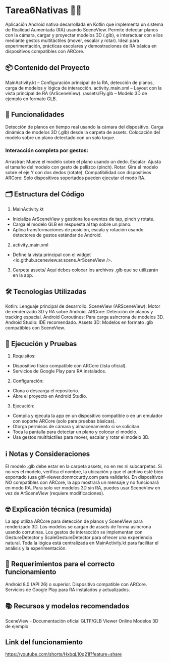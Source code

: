 # Tarea6Nativas 📱✨
Aplicación Android nativa desarrollada en Kotlin que implementa un sistema de Realidad Aumentada (RA) usando SceneView. Permite detectar planos con la cámara, cargar y proyectar modelos 3D (.glb), e interactuar con ellos mediante gestos multitáctiles (mover, escalar y rotar). Ideal para experimentación, prácticas escolares y demostraciones de RA básica en dispositivos compatibles con ARCore.

## 📦 Contenido del Proyecto
MainActivity.kt – Configuración principal de la RA, detección de planos, carga de modelos y lógica de interacción.
activity_main.xml – Layout con la vista principal de RA (ArSceneView).
/assets/Fly.glb – Modelo 3D de ejemplo en formato GLB.

## 🎯 Funcionalidades
Detección de planos en tiempo real usando la cámara del dispositivo.
Carga dinámica de modelos 3D (.glb) desde la carpeta de assets.
Colocación del modelo sobre un plano detectado con un solo toque.

### Interacción completa por gestos:
Arrastrar: Mueve el modelo sobre el plano usando un dedo.
Escalar: Ajusta el tamaño del modelo con gesto de pellizco (pinch).
Rotar: Gira el modelo sobre el eje Y con dos dedos (rotate).
Compatibilidad con dispositivos ARCore: Solo dispositivos soportados pueden ejecutar el modo RA.

## 🗂️ Estructura del Código
1. MainActivity.kt
- Inicializa ArSceneView y gestiona los eventos de tap, pinch y rotate.
- Carga el modelo GLB en respuesta al tap sobre un plano.
- Aplica transformaciones de posición, escala y rotación usando detectores de gestos estándar de Android.

2. activity_main.xml
- Define la vista principal con el widget <io.github.sceneview.ar.scene.ArSceneView />.

3. Carpeta assets/
Aquí debes colocar los archivos .glb que se utilizarán en la app.

## 🛠 Tecnologías Utilizadas
Kotlin: Lenguaje principal de desarrollo.
SceneView (ARSceneView): Motor de renderizado 3D y RA sobre Android.
ARCore: Detección de planos y tracking espacial.
Android Coroutines: Para carga asíncrona de modelos 3D.
Android Studio: IDE recomendado.
Assets 3D: Modelos en formato .glb compatibles con SceneView.

## 🚀 Ejecución y Pruebas
1. Requisitos:
- Dispositivo físico compatible con ARCore (lista oficial).
- Servicios de Google Play para RA instalados.

2. Configuración:
- Clona o descarga el repositorio.
- Abre el proyecto en Android Studio.

3. Ejecución:
- Compila y ejecuta la app en un dispositivo compatible o en un emulador con soporte ARCore (solo para pruebas básicas).
- Otorga permisos de cámara y almacenamiento si se solicitan.
- Toca la pantalla para detectar un plano y colocar el modelo.
- Usa gestos multitáctiles para mover, escalar y rotar el modelo 3D.

## ℹ️ Notas y Consideraciones
El modelo .glb debe estar en la carpeta assets, no en res ni subcarpetas.
Si no ves el modelo, verifica el nombre, la ubicación y que el archivo esté bien exportado (usa gltf-viewer.donmccurdy.com para validarlo).
En dispositivos NO compatibles con ARCore, la app mostrará un mensaje y no funcionará en modo RA.
Para solo ver modelos 3D sin RA, puedes usar SceneView en vez de ArSceneView (requiere modificaciones).

## 🤓 Explicación técnica (resumida)
La app utiliza ARCore para detección de planos y SceneView para renderizado 3D. Los modelos se cargan de assets de forma asíncrona usando corrutinas. Los gestos de interacción se implementan con GestureDetector y ScaleGestureDetector para ofrecer una experiencia natural.
Toda la lógica está centralizada en MainActivity.kt para facilitar el análisis y la experimentación.

## 🚩 Requerimientos para el correcto funcionamiento
Android 8.0 (API 26) o superior.
Dispositivo compatible con ARCore.
Servicios de Google Play para RA instalados y actualizados.

## 📚 Recursos y modelos recomendados
SceneView - Documentación oficial
GLTF/GLB Viewer Online
Modelos 3D de ejemplo

## Link del funcionamiento
https://youtube.com/shorts/HxbqL10q21I?feature=share
